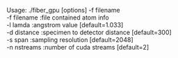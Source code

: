 Usage: ./fiber_gpu [options] -f filename<br>
-f filename      :file contained atom info <br>
-l lamda         :angstrom value                 [default=1.033] <br>
-d distance      :specimen to detector distance  [default=300] <br>
-s span          :sampling resolution            [default=2048]<br>
-n nstreams      :number of cuda streams         [default=2]<br>
